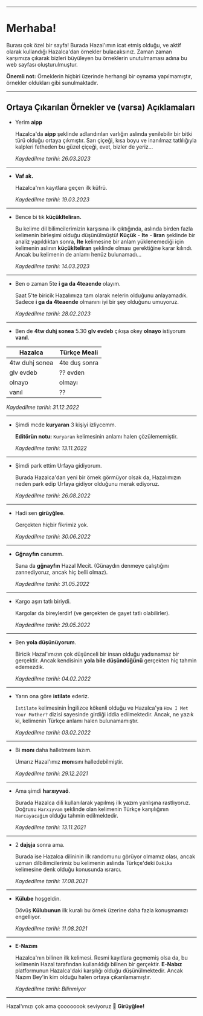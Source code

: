 ___________

# Merhaba!

Burası çok özel bir sayfa! Burada Hazal'ımın icat etmiş olduğu, ve aktif olarak kullandığı Hazalca'dan örnekler bulacaksınız. Zaman zaman karşımıza çıkarak bizleri büyüleyen bu örneklerin unutulmaması adına bu web sayfası oluşturulmuştur. 

**Önemli not:** Örneklerin hiçbiri üzerinde herhangi bir oynama yapılmamıştır, örnekler oldukları gibi sunulmaktadır. 

___________


## Ortaya Çıkarılan Örnekler ve (varsa) Açıklamaları

* Yerim **aipp**

    Hazalca'da **aipp** şeklinde adlandırılan varlığın aslında yenilebilir bir bitki türü olduğu ortaya çıkmıştır. Sarı çiçeği, kısa boyu ve inanılmaz tatlılığıyla kalpleri fetheden bu güzel çiçeği, evet, bizler de yeriz...


    _Kaydedilme tarihi: 26.03.2023_

___________

* **Vaf ak.**

    Hazalca'nın kayıtlara geçen ilk küfrü. 


    _Kaydedilme tarihi: 19.03.2023_

___________

* Bence bi tık **küçüklteliran.**

    Bu kelime dil bilimcilerimizin karşısına ilk çıktığında, aslında birden fazla kelimenin birleşimi olduğu düşünülmüştü! **Küçük** - **lte** - **liran** şeklinde bir analiz yapıldıktan sonra, **lte** kelimesine bir anlam yüklenemediği için kelimenin aslının **küçüklteliran** şeklinde olması gerektiğine karar kılındı. Ancak bu kelimenin de anlamı henüz bulunamadı...

    _Kaydedilme tarihi: 14.03.2023_

___________

* Ben o zaman 5te **i ga da 4teaende** olayım.

    Saat 5'te biricik Hazalımıza tam olarak nelerin olduğunu anlayamadık. Sadece **i ga da 4teaende** olmanını iyi bir şey olduğunu umuyoruz.

    _Kaydedilme tarihi: 28.02.2023_

___________

* Ben de **4tw duhj sonea** 5.30 **glv evdeb** çıkışa okey **olnayo** istiyorum **vanıl**.


| Hazalca | Türkçe Meali |   
|---------|--------------|
| 4tw duhj sonea | 4te duş sonra |
| glv evdeb | ?? evden |
| olnayo | olmayı |
| vanıl | ?? |

_Kaydedilme tarihi: 31.12.2022_

___________


* Şimdi mcde **kuryaran** 3 kişiyi izliycemm.

    **Editörün notu:** `Kuryaran` kelimesinin anlamı halen çözülememiştir.

    _Kaydedilme tarihi: 13.11.2022_

___________


* Şimdi park ettim Urfaya gidiyorum.

    Burada Hazalca'dan yeni bir örnek görmüyor olsak da, Hazalımızın neden park edip Urfaya gidiyor olduğunu merak ediyoruz.

    _Kaydedilme tarihi: 26.08.2022_

___________


* Hadi sen **girüyğlee**.

    Gerçekten hiçbir fikrimiz yok.

    _Kaydedilme tarihi: 30.06.2022_

___________


* **Gğnayfın** canumm.

    Sana da **gğnayfın** Hazal Mecit. (Günaydın denmeye çalıştığını zannediyoruz, ancak hiç belli olmaz).

    _Kaydedilme tarihi: 31.05.2022_

___________


* Kargo aşırı tatlı biriydi.

    Kargolar da bireylerdir! (ve gerçekten de gayet tatlı olabilirler).

    _Kaydedilme tarihi: 29.05.2022_

___________


* Ben **yola düşünüyorum**.

    Biricik Hazal'ımızın çok düşünceli bir insan olduğu yadsınamaz bir gerçektir. Ancak kendisinin **yola bile düşündüğünü** gerçekten hiç tahmin edemezdik.

    _Kaydedilme tarihi: 04.02.2022_

___________


* Yarın ona göre **istilate** ederiz.

    `İstilate` kelimesinin İngilizce kökenli olduğu ve Hazalca'ya `How I Met Your Mother?` dizisi sayesinde girdiği iddia edilmektedir. Ancak, ne yazık ki, kelimenin Türkçe anlamı halen bulunamamıştır.

    _Kaydedilme tarihi: 03.02.2022_

___________


* Bi **monı** daha halletmem lazım.

    Umarız Hazal'ımız **monı**sını halledebilmiştir.


    _Kaydedilme tarihi: 29.12.2021_

___________


* Ama şimdi **harxıyvaö**.

    Burada Hazalca dili kullanılarak yapılmış ilk yazım yanlışına rastlıyoruz. Doğrusu `Harxıyvam` şeklinde olan kelimenin Türkçe karşılığının `Harcayacağım` olduğu tahmin edilmektedir.

    _Kaydedilme tarihi: 13.11.2021_

___________


* 2 **dajşja** sonra ama.

    Burada ise Hazalca dilininin ilk randomunu görüyor olmamız olası, ancak uzman dilbilimcilerimiz bu kelimenin aslında Türkçe'deki `Dakika` kelimesine denk olduğu konusunda ısrarcı.

    _Kaydedilme tarihi: 17.08.2021_

___________


* **Külube** hoşgeldin.

    Dövüş **Külubunun** ilk kuralı bu örnek üzerine daha fazla konuşmamızı engelliyor.

    _Kaydedilme tarihi: 11.08.2021_

___________


* **E-Nazım**

    Hazalca'nın bilinen ilk kelimesi. Resmi kayıtlara geçmemiş olsa da, bu kelimenin Hazal tarafından kullanıldığı bilinen bir gerçektir. **E-Nabız** platformunun Hazalca'daki karşılığı olduğu düşünülmektedir. Ancak Nazım Bey'in kim olduğu halen ortaya çıkarılamamıştır.

    _Kaydedilme tarihi: Bilinmiyor_

___________








Hazal'ımızı çok ama çoooooook seviyoruz :yellow_heart: **Girüyğlee!**